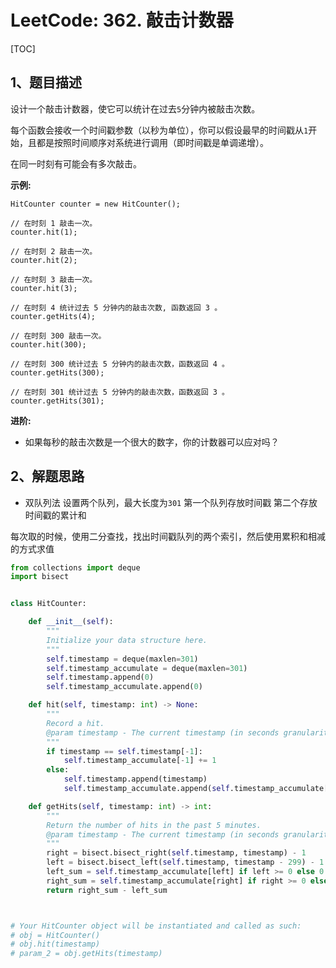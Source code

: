 # LeetCode: 362. 敲击计数器

[TOC]

## 1、题目描述

设计一个敲击计数器，使它可以统计在过去`5`分钟内被敲击次数。

每个函数会接收一个时间戳参数（以秒为单位），你可以假设最早的时间戳从`1`开始，且都是按照时间顺序对系统进行调用（即时间戳是单调递增）。

在同一时刻有可能会有多次敲击。

**示例:**

```
HitCounter counter = new HitCounter();

// 在时刻 1 敲击一次。
counter.hit(1);

// 在时刻 2 敲击一次。
counter.hit(2);

// 在时刻 3 敲击一次。
counter.hit(3);

// 在时刻 4 统计过去 5 分钟内的敲击次数, 函数返回 3 。
counter.getHits(4);

// 在时刻 300 敲击一次。
counter.hit(300);

// 在时刻 300 统计过去 5 分钟内的敲击次数，函数返回 4 。
counter.getHits(300);

// 在时刻 301 统计过去 5 分钟内的敲击次数，函数返回 3 。
counter.getHits(301); 
```

**进阶:**

-   如果每秒的敲击次数是一个很大的数字，你的计数器可以应对吗？



## 2、解题思路

- 双队列法
设置两个队列，最大长度为`301`
第一个队列存放时间戳
第二个存放时间戳的累计和

每次取的时候，使用二分查找，找出时间戳队列的两个索引，然后使用累积和相减的方式求值



```python
from collections import deque
import bisect


class HitCounter:

    def __init__(self):
        """
        Initialize your data structure here.
        """
        self.timestamp = deque(maxlen=301)
        self.timestamp_accumulate = deque(maxlen=301)
        self.timestamp.append(0)
        self.timestamp_accumulate.append(0)

    def hit(self, timestamp: int) -> None:
        """
        Record a hit.
        @param timestamp - The current timestamp (in seconds granularity).
        """
        if timestamp == self.timestamp[-1]:
            self.timestamp_accumulate[-1] += 1
        else:
            self.timestamp.append(timestamp)
            self.timestamp_accumulate.append(self.timestamp_accumulate[-1] + 1)

    def getHits(self, timestamp: int) -> int:
        """
        Return the number of hits in the past 5 minutes.
        @param timestamp - The current timestamp (in seconds granularity).
        """
        right = bisect.bisect_right(self.timestamp, timestamp) - 1
        left = bisect.bisect_left(self.timestamp, timestamp - 299) - 1
        left_sum = self.timestamp_accumulate[left] if left >= 0 else 0
        right_sum = self.timestamp_accumulate[right] if right >= 0 else 0
        return right_sum - left_sum



# Your HitCounter object will be instantiated and called as such:
# obj = HitCounter()
# obj.hit(timestamp)
# param_2 = obj.getHits(timestamp)
```

